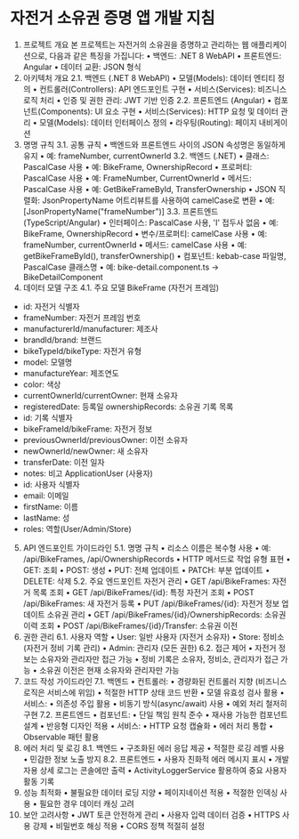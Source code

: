 ﻿# 자전거 소유권 증명 앱 개발 지침

1. 프로젝트 개요
본 프로젝트는 자전거의 소유권을 증명하고 관리하는 웹 애플리케이션으로, 다음과 같은 특징을 가집니다:
•	백엔드: .NET 8 WebAPI
•	프론트엔드: Angular
•	데이터 교환: JSON 형식
2. 아키텍처 개요
2.1. 백엔드 (.NET 8 WebAPI)
•	모델(Models): 데이터 엔티티 정의
•	컨트롤러(Controllers): API 엔드포인트 구현
•	서비스(Services): 비즈니스 로직 처리
•	인증 및 권한 관리: JWT 기반 인증
2.2. 프론트엔드 (Angular)
•	컴포넌트(Components): UI 요소 구현
•	서비스(Services): HTTP 요청 및 데이터 관리
•	모델(Models): 데이터 인터페이스 정의
•	라우팅(Routing): 페이지 내비게이션
3. 명명 규칙
3.1. 공통 규칙
•	백엔드와 프론트엔드 사이의 JSON 속성명은 동일하게 유지
•	예: frameNumber, currentOwnerId
3.2. 백엔드 (.NET)
•	클래스: PascalCase 사용
•	예: BikeFrame, OwnershipRecord
•	프로퍼티: PascalCase 사용
•	예: FrameNumber, CurrentOwnerId
•	메서드: PascalCase 사용
•	예: GetBikeFrameById, TransferOwnership
•	JSON 직렬화: JsonPropertyName 어트리뷰트를 사용하여 camelCase로 변환
•	예: [JsonPropertyName("frameNumber")]
3.3. 프론트엔드 (TypeScript/Angular)
•	인터페이스: PascalCase 사용, 'I' 접두사 없음
•	예: BikeFrame, OwnershipRecord
•	변수/프로퍼티: camelCase 사용
•	예: frameNumber, currentOwnerId
•	메서드: camelCase 사용
•	예: getBikeFrameById(), transferOwnership()
•	컴포넌트: kebab-case 파일명, PascalCase 클래스명
•	예: bike-detail.component.ts → BikeDetailComponent
4. 데이터 모델 구조
4.1. 주요 모델
BikeFrame (자전거 프레임)
- id: 자전거 식별자
- frameNumber: 자전거 프레임 번호
- manufacturerId/manufacturer: 제조사
- brandId/brand: 브랜드
- bikeTypeId/bikeType: 자전거 유형
- model: 모델명
- manufactureYear: 제조연도
- color: 색상
- currentOwnerId/currentOwner: 현재 소유자
- registeredDate: 등록일
ownershipRecords: 소유권 기록 목록
- id: 기록 식별자
- bikeFrameId/bikeFrame: 자전거 정보
- previousOwnerId/previousOwner: 이전 소유자
- newOwnerId/newOwner: 새 소유자
- transferDate: 이전 일자
- notes: 비고
ApplicationUser (사용자)
- id: 사용자 식별자
- email: 이메일
- firstName: 이름
- lastName: 성
- roles: 역할(User/Admin/Store) 
5. API 엔드포인트 가이드라인
5.1. 명명 규칙
•	리소스 이름은 복수형 사용
•	예: /api/BikeFrames, /api/OwnershipRecords
•	HTTP 메서드로 작업 유형 표현
•	GET: 조회
•	POST: 생성
•	PUT: 전체 업데이트
•	PATCH: 부분 업데이트
•	DELETE: 삭제
5.2. 주요 엔드포인트
자전거 관리
•	GET /api/BikeFrames: 자전거 목록 조회
•	GET /api/BikeFrames/{id}: 특정 자전거 조회
•	POST /api/BikeFrames: 새 자전거 등록
•	PUT /api/BikeFrames/{id}: 자전거 정보 업데이트
소유권 관리
•	GET /api/BikeFrames/{id}/OwnershipRecords: 소유권 이력 조회
•	POST /api/BikeFrames/{id}/Transfer: 소유권 이전
6. 권한 관리
6.1. 사용자 역할
•	User: 일반 사용자 (자전거 소유자)
•	Store: 정비소 (자전거 정비 기록 관리)
•	Admin: 관리자 (모든 권한)
6.2. 접근 제어
•	자전거 정보는 소유자와 관리자만 접근 가능
•	정비 기록은 소유자, 정비소, 관리자가 접근 가능
•	소유권 이전은 현재 소유자와 관리자만 가능
7. 코드 작성 가이드라인
7.1. 백엔드
•	컨트롤러:
•	경량화된 컨트롤러 지향 (비즈니스 로직은 서비스에 위임)
•	적절한 HTTP 상태 코드 반환
•	모델 유효성 검사 활용
•	서비스:
•	의존성 주입 활용
•	비동기 방식(async/await) 사용
•	예외 처리 철저히 구현
7.2. 프론트엔드
•	컴포넌트:
•	단일 책임 원칙 준수
•	재사용 가능한 컴포넌트 설계
•	반응형 디자인 적용
•	서비스:
•	HTTP 요청 캡슐화
•	에러 처리 통합
•	Observable 패턴 활용
8. 에러 처리 및 로깅
8.1. 백엔드
•	구조화된 에러 응답 제공
•	적절한 로깅 레벨 사용
•	민감한 정보 노출 방지
8.2. 프론트엔드
•	사용자 친화적 에러 메시지 표시
•	개발자용 상세 로그는 콘솔에만 출력
•	ActivityLoggerService 활용하여 중요 사용자 활동 기록
9. 성능 최적화
•	불필요한 데이터 로딩 지양
•	페이지네이션 적용
•	적절한 인덱싱 사용
•	필요한 경우 데이터 캐싱 고려
10. 보안 고려사항
•	JWT 토큰 안전하게 관리
•	사용자 입력 데이터 검증
•	HTTPS 사용 강제
•	비밀번호 해싱 적용
•	CORS 정책 적절히 설정